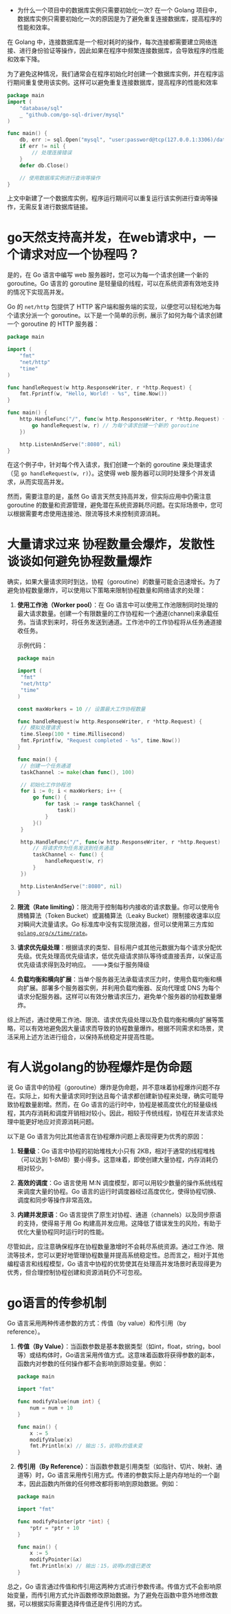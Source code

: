 - 为什么一个项目中的数据库实例只需要初始化一次?
在一个 Golang 项目中，数据库实例只需要初始化一次的原因是为了避免重复连接数据库，提高程序的性能和效率。

在 Golang 中，连接数据库是一个相对耗时的操作，每次连接都需要建立网络连接、进行身份验证等操作，因此如果在程序中频繁连接数据库，会导致程序的性能和效率下降。

为了避免这种情况，我们通常会在程序初始化时创建一个数据库实例，并在程序运行期间重复使用该实例。这样可以避免重复连接数据库，提高程序的性能和效率
```go
package main
import (
    "database/sql"
    _ "github.com/go-sql-driver/mysql"
)

func main() {
    db, err := sql.Open("mysql", "user:password@tcp(127.0.0.1:3306)/database")
    if err != nil {
        // 处理连接错误
    }
    defer db.Close()

    // 使用数据库实例进行查询等操作
}
```
上文中新建了一个数据库实例，程序运行期间可以重复运行该实例进行查询等操作，无需反复进行数据库链接。


# go天然支持高并发，在web请求中，一个请求对应一个协程吗？
是的，在 Go 语言中编写 web 服务器时，您可以为每一个请求创建一个新的 goroutine。Go 语言的 goroutine 是轻量级的线程，可以在系统资源有效地支持的情况下实现高并发。

Go 的 `net/http` 包提供了 HTTP 客户端和服务端的实现，以便您可以轻松地为每个请求分派一个 goroutine。以下是一个简单的示例，展示了如何为每个请求创建一个 goroutine 的 HTTP 服务器：

```go
package main

import (
	"fmt"
	"net/http"
	"time"
)

func handleRequest(w http.ResponseWriter, r *http.Request) {
	fmt.Fprintf(w, "Hello, World! - %s", time.Now())
}

func main() {
	http.HandleFunc("/", func(w http.ResponseWriter, r *http.Request) {
		go handleRequest(w, r) // 为每个请求创建一个新的 goroutine
	})

	http.ListenAndServe(":8080", nil)
}
```

在这个例子中，针对每个传入请求，我们创建一个新的 goroutine 来处理请求（见 `go handleRequest(w, r)`）。这使得 web 服务器可以同时处理多个并发请求，从而实现高并发。

然而，需要注意的是，虽然 Go 语言天然支持高并发，但实际应用中仍需注意 goroutine 的数量和资源管理，避免潜在系统资源耗尽问题。在实际场景中，您可以根据需要考虑使用连接池、限流等技术来控制资源消耗。

# 大量请求过来 协程数量会爆炸，发散性谈谈如何避免协程数量爆炸
确实，如果大量请求同时到达，协程（goroutine）的数量可能会迅速增长。为了避免协程数量爆炸，可以使用以下策略来限制协程数量和网络请求的处理：

1. **使用工作池（Worker pool）**：在 Go 语言中可以使用工作池限制同时处理的最大请求数量。创建一个有限数量的工作协程和一个通道(channel)来承载任务。当请求到来时，将任务发送到通道。工作池中的工作协程将从任务通道接收任务。

   示例代码：

   ```go
   package main

   import (
   	"fmt"
   	"net/http"
   	"time"
   )

   const maxWorkers = 10 // 设置最大工作协程数量

   func handleRequest(w http.ResponseWriter, r *http.Request) {
   	// 模拟处理请求
   	time.Sleep(100 * time.Millisecond)
   	fmt.Fprintf(w, "Request completed - %s", time.Now())
   }

   func main() {
   	// 创建一个任务通道
   	taskChannel := make(chan func(), 100)

   	// 初始化工作协程池
   	for i := 0; i < maxWorkers; i++ {
   		go func() {
   			for task := range taskChannel {
   				task()
   			}
   		}()
   	}

   	http.HandleFunc("/", func(w http.ResponseWriter, r *http.Request) {
   		// 将请求作为任务发送到任务通道
   		taskChannel <- func() {
   			handleRequest(w, r)
   		}
   	})

   	http.ListenAndServe(":8080", nil)
   }
   ```

2. **限流（Rate limiting）**：限流用于控制每秒内接收的请求数量。你可以使用令牌桶算法（Token Bucket）或漏桶算法（Leaky Bucket）限制接收速率以应对瞬间大流量请求。Go 标准库中没有实现限流器，但可以使用第三方库如 [`golang.org/x/time/rate`](https://pkg.go.dev/golang.org/x/time/rate)。

3. **请求优先级处理**：根据请求的类型、目标用户或其他元数据为每个请求分配优先级。优先处理高优先级请求，低优先级请求排队等待或直接丢弃，以保证高优先级请求得到及时响应。 --->类似于服务降级

4. **负载均衡和横向扩展**：当单个服务器无法承载请求压力时，使用负载均衡和横向扩展。部署多个服务器实例，并利用负载均衡器、反向代理或 DNS 为每个请求分配服务器。这样可以有效分散请求压力，避免单个服务器的协程数量爆炸。

综上所述，通过使用工作池、限流、请求优先级处理以及负载均衡和横向扩展等策略，可以有效地避免因大量请求而导致的协程数量爆炸。根据不同需求和场景，灵活采用上述方法进行组合，以保持系统稳定并提高性能。

# 有人说golang的协程爆炸是伪命题
说 Go 语言中的协程（goroutine）爆炸是伪命题，并不意味着协程爆炸问题不存在。实际上，如有大量请求同时到达且每个请求都创建新协程来处理，确实可能导致协程数量剧增。然而，在 Go 语言的运行时中，协程是被高度优化的轻量级线程，其内存消耗和调度开销相对较小。因此，相较于传统线程，协程在并发请求处理中能更好地应对资源消耗问题。

以下是 Go 语言为何比其他语言在协程爆炸问题上表现得更为优秀的原因：

1. **轻量级**：Go 语言中协程的初始堆栈大小只有 2KB，相对于通常的线程堆栈（可以达到 1-8MB）要小得多。这意味着，即使创建大量协程，内存消耗仍相对较少。

2. **高效的调度**：Go 语言使用 M:N 调度模型，即可以用较少数量的操作系统线程来调度大量的协程。Go 语言的运行时调度器经过高度优化，使得协程切换、调度和同步等操作非常高效。

3. **内建并发原语**：Go 语言提供了原生对协程、通道（channels）以及同步原语的支持，使得易于用 Go 构建高并发应用。这降低了错误发生的风险，有助于优化大量协程同时运行时的性能。

尽管如此，应注意确保程序在协程数量激增时不会耗尽系统资源。通过工作池、限流等技术，您可以更好地管理协程数量并提高系统稳定性。总而言之，相对于其他编程语言和线程模型，Go 语言中协程的优势使其在处理高并发场景时表现得更为优秀，但合理控制协程创建和资源消耗仍不可忽视。

# go语言的传参机制
Go 语言采用两种传递参数的方式：传值（by value）和传引用（by reference）。

1. **传值（By Value）**：当函数参数是基本数据类型（如int，float，string，bool等）或结构体时，Go语言采用传值方式。这意味着函数将获得参数的副本，函数内对参数的任何操作都不会影响到原始变量。例如：

   ```go
   package main

   import "fmt"

   func modifyValue(num int) {
       num = num + 10
   }

   func main() {
       x := 5
       modifyValue(x)
       fmt.Println(x) // 输出：5，说明x的值未变
   }
   ```

2. **传引用（By Reference）**：当函数参数是引用类型（如指针、切片、映射、通道等）时，Go 语言采用传引用方式。传递的参数实际上是内存地址的一个副本，因此函数内所做的任何修改都将影响到原始数据。例如：

   ```go
   package main

   import "fmt"

   func modifyPointer(ptr *int) {
       *ptr = *ptr + 10
   }

   func main() {
       x := 5
       modifyPointer(&x)
       fmt.Println(x) // 输出：15，说明x的值已更改
   }
   ```

总之，Go 语言通过传值和传引用这两种方式进行参数传递。传值方式不会影响原始变量，而传引用方式允许函数修改原始数据。为了避免在函数中意外地修改数据，可以根据实际需要选择传值还是传引用的方式。
